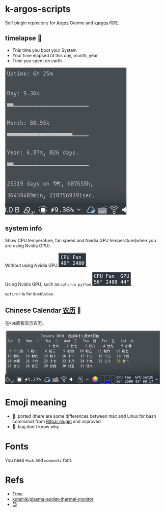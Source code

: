 # k-argos-scripts

Self plugin repository for [Argos](https://github.com/p-e-w/argos) Gnome and [kargos](https://github.com/lipido/kargos) KDE.

## timelapse 🚌

+ This time you boot your System
+ Your time elapsed of this day, month, year
+ Time you spent on earth

![](screenshots/k-timelapse.png)

## system info

Show CPU temperature, fan speed and Nvidia GPU temperature(when you are using Nvidia GPU).

Without using Nvidia GPU ![](screenshots/sys_info.png).

Using Nvidia GPU, such as `optirun python` ![](screenshots/sys_info_with_GPU.png).

`optirun` is for `Bumblebee`.

## Chinese Calendar [农历](https://en.wikipedia.org/wiki/Chinese_calendar) 🤔

在`KDE`面板显示农历。

![](screenshots/ccal.png)

# Emoji meaning

+ 🚌: ported (there are some differences between mac and Linux for bash command) from [Bitbar plugin](https://github.com/matryer/bitbar-plugins) and improved
+ 🤔: bug don't know why

# Fonts

You need `Hack` and `mononoki` font.

# Refs

+ [Time](https://raw.githubusercontent.com/matryer/bitbar-plugins/master/Time/progress.1h.sh) 
+ [kotelnik/plasma-applet-thermal-monitor](https://github.com/kotelnik/plasma-applet-thermal-monitor)
+ [😈](https://emojipedia.org)

